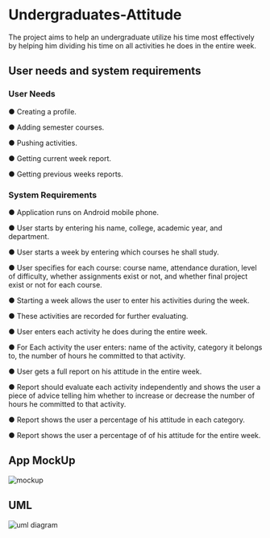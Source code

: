 # Undergraduates-Attitude

The project aims to help an undergraduate utilize his time most effectively by helping him dividing his time on all activities he does in the entire week.


## User needs and system requirements

### User Needs

●	Creating a profile.

●	Adding semester courses.

●	Pushing activities.

●	Getting current week report.

●	Getting previous weeks reports.


### System Requirements

●	Application runs on Android mobile phone.

●	User starts by entering his name, college, academic year, and department.

●	User starts a week by entering which courses he shall study.

●	User specifies for each course: course name, attendance duration, level of difficulty, whether assignments exist or not, and whether final project exist or not for each course.

●	Starting a week allows the user to enter his activities during the week.

●	These activities are recorded for further evaluating.

●	User enters each activity he does during the entire week.

●	For Each activity the user enters: name of the activity, category it belongs to, the number of hours he committed to that activity.

●	User gets a full report on his attitude in the entire week.

●	Report should evaluate each activity independently and shows the user a piece of advice telling him whether to increase or decrease the number of hours he committed to that activity.

●	Report shows the user a percentage of his attitude in each category.

●	Report shows the user a percentage of of his attitude for the entire week.


## App MockUp

![mockup](https://user-images.githubusercontent.com/27894818/39020165-2ac66df6-442c-11e8-9895-e192f5bcd0c2.jpeg)


## UML

![uml diagram](https://user-images.githubusercontent.com/27894818/39020220-590790aa-442c-11e8-9ee0-190377791480.jpeg)




